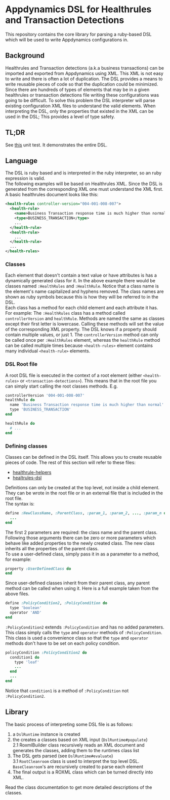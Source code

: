 # Appdynamics DSL for Healthrules and Transaction Detections
This repository contains the core library for parsing a ruby-based DSL which will be used to write Appdynamics configurations in.

## Background
Healthrules and Transaction detections (a.k.a business transactions) can be imported and exported from Appdynamics using XML. This XML is not easy to write and there is often a lot of duplication. The DSL provides a means to write reusable pieces of code so that the duplication could be minimized. Since there are hundreds of types of elements that may be in a given healthrules or transaction detections file writing these configurations was going to be difficult. To solve this problem the DSL interpreter will parse existing configuration XML files to understand the valid elements. When interpreting the DSL, only the properties that existed in the XML can be used in the DSL; This provides a level of type safety.

## TL;DR
See [this](spec/integration/e2e_healthrules_definitions_spec.rb) unit test.  It demonstrates the entire DSL. 

## Language
The DSL is ruby based and is interpreted in the ruby interpreter, so an ruby expression is valid.   
The following examples will be based on Healthrules XML. Since the DSL is generated from the corresponding XML one must understand the XML first. A basic healthrules document looks like this:  
```xml
<health-rules controller-version="004-001-008-007">  
  <health-rule>  
    <name>Business Transaction response time is much higher than normal</name>  
    <type>BUSINESS_TRANSACTION</type>  
    ...  
  </health-rule>  
  <health-rule>  
    ...  
  </health-rule>  
  ...  
</health-rules>  
```  
### Classes
Each element that doesn't contain a text value or have attributes is has a dynamically generated class for it. In the above example there would be classes named `:HealthRules` and `:HealthRule`. Notice that a class name is the element's name capitalized and hyphens removed. The class names are shown as ruby symbols because this is how they will be referred to in the DSL.  
Each class has a method for each child element and each attribute it has. For example: The `:HealthRules` class has a method called `controllerVersion` and `healthRule`. Methods are named the same as classes except their first letter is lowercase. Calling these methods will set the value of the corresponding XML property. The DSL knows if a property should contain multiple values, or just 1. The `controllerVersion` method can only be called once per `:HealthRules` element, whereas the `healthRule` method can be called multiple times because `<health-rules>` element contains many individual `<health-rule>` elements. 

### DSL Root file
A root DSL file is executed in the context of a root element (either `<health-rules>` or `<transaction-detections>`). This means that in the root file you can simply start calling the root classes methods. E.g.  
```ruby  
controllerVersion '004-001-008-007'  
healthRule do   
  name 'Business Transaction response time is much higher than normal'  
  type 'BUSINESS_TRANSACTION'  
end   

healthRule do   
  # ...  
end  
```    
### Defining classes
Classes can be defined in the DSL itself. This allows you to create reusable pieces of code. The rest of this section will refer to these files:  

 - [healthrule-helpers](spec/fixtures/healthrule-helpers.rb)
 - [healtrules-dsl](spec/fixtures/healthrules-dsl.rb)
 
Definitions can only be created at the top level, not inside a child element. They can be wrote in the root file or in an external file that is included in the root file.  
The syntax is:  
```ruby  
define :NewClassName, :ParentClass, :param_1, :param_2, ..., :param_n do   
  ...  
end  
```  
The first 2 parameters are required: the class name and the parent class. Following those arguments there can be zero or more parameters which behave like added properties to the newly created class. The new class inherits all the properties of the parent class.  
To use a user-defined class, simply pass it in as a parameter to a method, for example:   
```ruby
property :UserDefinedClass do   
end  
```  
Since user-defined classes inherit from their parent class, any parent method can be called when using it. Here is a full example taken from the above files.    
```ruby  
define :PolicyCondition2, :PolicyCondition do  
  type 'boolean'  
  operator 'AND'  
end  
```   
`:PolicyCondition2` extends `:PolicyCondition` and has no added parameters. This class simply calls the `type` and `operator` methods of `:PolicyCondition`. This class is used a convenience class so that the `type` and `operator` methods don't have to be set on each policy condition.   
```ruby   
policyCondition :PolicyCondition2 do  
  condition1 do  
    type 'leaf'   
    ...  
  end  
  ...  
end  
```  
Notice that `condition1` is a method of `:PolicyCondition` not `:PolicyCondition2`.  
## Library
The basic process of interpreting some DSL file is as follows:   

 1. a `DslRuntime` instance is created  
 2. the creates a classes based on XML input (`DslRuntime#populate`)  
   2.1 RoxmlBuilder class recursively reads an XML document and generates the classes, adding them to the runtimes class list  
 3. The DSL gets parsed (see `DslRuntime#evaluate`)   
   3.1 `RootCleanroom` class is used to interpret the top level DSL. `BaseCleanroom`'s are recursively created to parse each element  
 4. The final output is a ROXML class which can be turned directly into XML.   
 
Read the class documentation to get more detailed descriptions of the classes.  